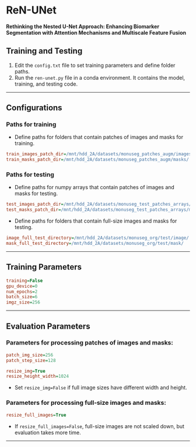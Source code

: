 
# ReN-UNet

**Rethinking the Nested U-Net Approach: Enhancing Biomarker Segmentation with Attention Mechanisms and Multiscale Feature Fusion**

## Training and Testing

1. Edit the `config.txt` file to set training parameters and define folder paths.
2. Run the `ren-unet.py` file in a conda environment. It contains the model, training, and testing code.

---

## Configurations

### Paths for training
- Define paths for folders that contain patches of images and masks for training.

```ini
train_images_patch_dir=/mnt/hdd_2A/datasets/monuseg_patches_augm/images/
train_masks_patch_dir=/mnt/hdd_2A/datasets/monuseg_patches_augm/masks/
```

### Paths for testing
- Define paths for numpy arrays that contain patches of images and masks for testing.

```ini
test_images_patch_dir=/mnt/hdd_2A/datasets/monuseg_test_patches_arrays/monuseg_org_X_test.npy
test_masks_patch_dir=/mnt/hdd_2A/datasets/monuseg_test_patches_arrays/monuseg_org_y_test.npy
```

- Define paths for folders that contain full-size images and masks for testing.

```ini
image_full_test_directory=/mnt/hdd_2A/datasets/monuseg_org/test/image/
mask_full_test_directory=/mnt/hdd_2A/datasets/monuseg_org/test/mask/
```

---

## Training Parameters

```ini
training=False
gpu_device=0
num_epochs=2
batch_size=6
imgz_size=256
```

---

## Evaluation Parameters

### Parameters for processing patches of images and masks:

```ini
patch_img_size=256
patch_step_size=128
```



```ini
resize_img=True
resize_height_width=1024
```
- Set `resize_img=False` if full image sizes have different width and height.


### Parameters for processing full-size images and masks:



```ini
resize_full_images=True
```
- If `resize_full_images=False`, full-size images are not scaled down, but evaluation takes more time.

---

